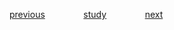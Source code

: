 
<a href="https://github.com/raphaelkaique1/study/blob/main/7-desenvolvimento_iot/7.1-desenvolvimento_para_iot_internet_of_things/desenvolvimento_de_aplicacoes_para_iot.md">previous</a>⠀⠀⠀⠀⠀⠀<a href="https://github.com/raphaelkaique1/study#desenvolvimento_para_iot_internet_of_things">study</a>⠀⠀⠀⠀⠀⠀<a href="https://github.com/raphaelkaique1/study/tree/main/8-desenvolvimento_avancado/8.1-arquitetura_de_solucao/conceitos_de_arquitetura.md">next</a>